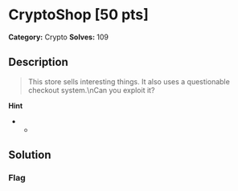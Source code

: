 # CryptoShop [50 pts]

**Category:** Crypto
**Solves:** 109

## Description
>This store sells interesting things. It also uses a questionable checkout system.\nCan you exploit it?

**Hint**
* -

## Solution

### Flag

